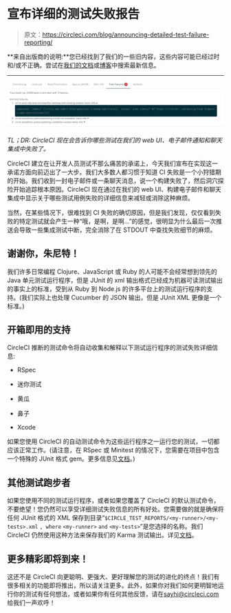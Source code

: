 # 宣布详细的测试失败报告

> 原文：<https://circleci.com/blog/announcing-detailed-test-failure-reporting/>

**来自出版商的说明:**您已经找到了我们的一些旧内容，这些内容可能已经过时和/或不正确。尝试在[我们的文档](https://circleci.com/docs/)或[博客](https://circleci.com/blog/)中搜索最新信息。

* * *

![Test Failure Reporting](img/8ad4a35907effc9c7989cb35c2102a08.png)

*TL；DR: CircleCI 现在会告诉你哪些测试在我们的 web UI、电子邮件通知和聊天集成中失败了。*

CircleCI 建立在让开发人员测试不那么痛苦的承诺上，今天我们宣布在实现这一承诺方面向前迈出了一大步。我们大多数人都习惯于知道 CI 失败是一个小狩猎期的开始。我们收到一封电子邮件或一条聊天消息，说一个构建失败了，然后洞穴探险开始追踪根本原因。CircleCI 现在通过在我们的 web UI、构建电子邮件和聊天集成中显示关于哪些测试用例失败的详细信息来减轻或消除这种麻烦。

当然，在某些情况下，很难找到 CI 失败的确切原因，但是我们发现，仅仅看到失败的特定测试就会产生一种“哦，是啊，是啊…”的感觉，很明显为什么最后一次推送会导致一些集成测试中断，完全消除了在 STDOUT 中查找失败细节的麻烦。

## 谢谢你，朱尼特！

我们许多日常编程 Clojure、JavaScript 或 Ruby 的人可能不会经常想到领先的 Java 单元测试运行程序，但是 JUnit 的 xml 输出格式已经成为机器可读测试输出的事实上的标准，受到从 Ruby 到 Node.js 的许多平台上的测试运行程序的支持。(我们实际上也处理 Cucumber 的 JSON 输出，但是 JUnit XML 更像是一个标准。)

## 开箱即用的支持

CircleCI 推断的测试命令将自动收集和解释以下测试运行程序的测试失败详细信息:

*   RSpec

*   迷你测试

*   黄瓜

*   鼻子

*   Xcode

如果您使用 CircleCI 的自动测试命令为这些运行程序之一运行您的测试，一切都应该正常工作。(请注意，在 RSpec 或 Minitest 的情况下，您需要在项目中包含一个特殊的 JUnit 格式 gem。更多信息见[文档](https://circleci.com/docs/1.0/test-metadata/)。)

## 其他测试跑步者

如果您使用不同的测试运行程序，或者如果您覆盖了 CircleCI 的默认测试命令，不要绝望！您仍然可以享受详细测试失败信息的所有好处。您需要做的就是确保将任何 JUnit 格式的 XML 保存到目录“`$CIRCLE_TEST_REPORTS/<my-runner>/<my-tests>.xml` `, where` `<my-runner>` `and` `<my-tests>`”是您选择的名称。我们 CircleCI 仍然使用这种方法来保存我们的 Karma 测试输出。详见[文档](https://circleci.com/docs/1.0/test-metadata/)。

## 更多精彩即将到来！

这还不是 CircleCI 向更聪明、更强大、更好理解您的测试的进化的终点！我们有很多相关的功能即将推出，所以请关注更多。此外，如果你对我们如何更明智地运行你的测试有任何想法，或者如果你有任何其他反馈，请在[sayhi@circleci.com](mailto:sayhi@circleci.com)给我们一声欢呼！